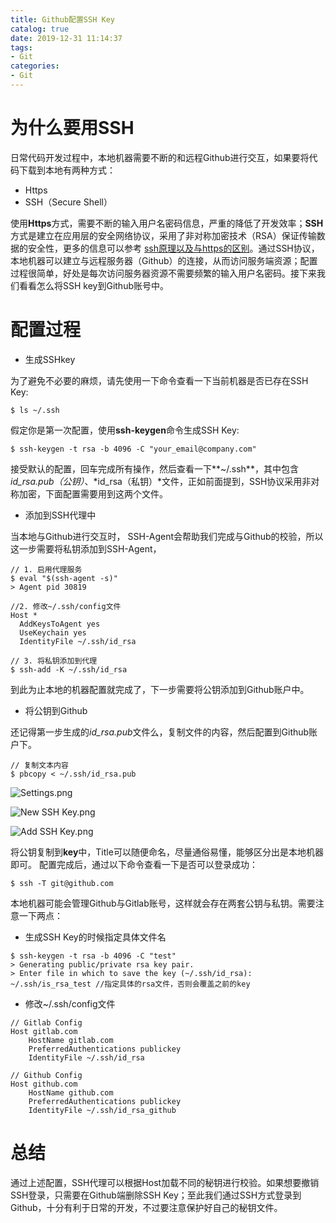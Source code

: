 ```yaml
---
title: Github配置SSH Key
catalog: true
date: 2019-12-31 11:14:37
tags:
- Git
categories:
- Git
---
```

# 为什么要用SSH
日常代码开发过程中，本地机器需要不断的和远程Github进行交互，如果要将代码下载到本地有两种方式：
- Https
- SSH（Secure Shell）

使用**Https**方式，需要不断的输入用户名密码信息，严重的降低了开发效率；**SSH**方式是建立在应用层的安全网络协议，采用了非对称加密技术（RSA）保证传输数据的安全性，更多的信息可以参考 [ssh原理以及与https的区别](https://www.cnblogs.com/dzblog/p/6930147.html)。通过SSH协议，本地机器可以建立与远程服务器（Github）的连接，从而访问服务端资源；配置过程很简单，好处是每次访问服务器资源不需要频繁的输入用户名密码。接下来我们看看怎么将SSH key到Github账号中。
# 配置过程
-  生成SSHkey

为了避免不必要的麻烦，请先使用一下命令查看一下当前机器是否已存在SSH Key:
```
$ ls ~/.ssh
```
假定你是第一次配置，使用**ssh-keygen**命令生成SSH Key:
```
$ ssh-keygen -t rsa -b 4096 -C "your_email@company.com"
```
接受默认的配置，回车完成所有操作，然后查看一下**~/.ssh**，其中包含*id_rsa.pub（公钥）*、*id_rsa（私钥）*文件，正如前面提到，SSH协议采用非对称加密，下面配置需要用到这两个文件。
-  添加到SSH代理中

当本地与Github进行交互时， SSH-Agent会帮助我们完成与Github的校验，所以这一步需要将私钥添加到SSH-Agent，
```
// 1. 启用代理服务
$ eval "$(ssh-agent -s)" 
> Agent pid 30819

//2. 修改~/.ssh/config文件
Host *
  AddKeysToAgent yes
  UseKeychain yes
  IdentityFile ~/.ssh/id_rsa

// 3. 将私钥添加到代理
$ ssh-add -K ~/.ssh/id_rsa
```
到此为止本地的机器配置就完成了，下一步需要将公钥添加到Github账户中。
-  将公钥到Github

还记得第一步生成的*id_rsa.pub*文件么，复制文件的内容，然后配置到Github账户下。
```
// 复制文本内容
$ pbcopy < ~/.ssh/id_rsa.pub
```
![Settings.png](GitHubSetting.png)

![New SSH Key.png](NewSSHKey.png)

![Add SSH Key.png](AddSSHKey.png)

将公钥复制到**key**中，Title可以随便命名，尽量通俗易懂，能够区分出是本地机器即可。
配置完成后，通过以下命令查看一下是否可以登录成功：
```
$ ssh -T git@github.com
```
本地机器可能会管理Github与Gitlab账号，这样就会存在两套公钥与私钥。需要注意一下两点：
- 生成SSH Key的时候指定具体文件名
```
$ ssh-keygen -t rsa -b 4096 -C "test"                  
> Generating public/private rsa key pair.
> Enter file in which to save the key (~/.ssh/id_rsa): ~/.ssh/is_rsa_test //指定具体的rsa文件，否则会覆盖之前的key
```

- 修改~/.ssh/config文件

```
// Gitlab Config
Host gitlab.com
    HostName gitlab.com
    PreferredAuthentications publickey
    IdentityFile ~/.ssh/id_rsa

// Github Config
Host github.com
    HostName github.com
    PreferredAuthentications publickey
    IdentityFile ~/.ssh/id_rsa_github
```
# 总结
通过上述配置，SSH代理可以根据Host加载不同的秘钥进行校验。如果想要撤销SSH登录，只需要在Github端删除SSH Key；至此我们通过SSH方式登录到Github，十分有利于日常的开发，不过要注意保护好自己的秘钥文件。
